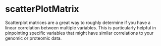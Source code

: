 # scatterPlotMatrix
Scatterplot matrices are a great way to roughly determine if you have a linear correlation between multiple variables. This is particularly helpful in pinpointing specific variables that might have similar correlations to your genomic or proteomic data.
